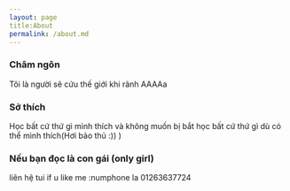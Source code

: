 ```yaml
---
layout: page
title:About
permalink: /about.md
---
```

### Châm ngôn
Tôi là người sẽ cứu thế giới khi rãnh AAAAa

### Sở thích

Học bất cứ thứ gì mình thích và không muốn bị bắt học bất cứ thứ gì dù có thể mình thích(Hơi bảo thủ :)) )

### Nếu bạn đọc là con gái (only girl)

liên hệ tui if u like me :numphone la 01263637724
